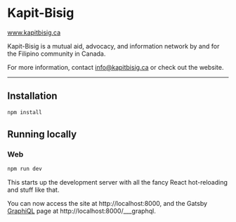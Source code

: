 # Kapit-Bisig

www.kapitbisig.ca

Kapit-Bisig is a mutual aid, advocacy, and information network by and for the Filipino community in Canada.

For more information, contact info@kapitbisig.ca or check out the website.

---

## Installation

```bash
npm install
```

## Running locally

### Web

```bash
npm run dev
```

This starts up the development server with all the fancy React hot-reloading and stuff like that.

You can now access the site at http://localhost:8000, and the Gatsby [GraphiQL](https://github.com/graphql/graphiql) page at http://localhost:8000/___graphql.
